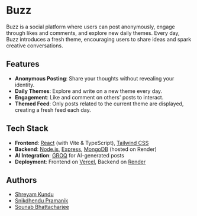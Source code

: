 # Buzz

Buzz is a social platform where users can post anonymously, engage through likes and comments, and explore new daily themes. Every day, Buzz introduces a fresh theme, encouraging users to share ideas and spark creative conversations.

## Features

- **Anonymous Posting**: Share your thoughts without revealing your identity.
- **Daily Themes**: Explore and write on a new theme every day.
- **Engagement**: Like and comment on others' posts to interact.
- **Themed Feed**: Only posts related to the current theme are displayed, creating a fresh feed each day.

## Tech Stack

- **Frontend**: [React](https://react.dev/) (with Vite & TypeScript), [Tailwind CSS](https://tailwindcss.com/)
- **Backend**: [Node.js](https://nodejs.org/), [Express](https://expressjs.com/), [MongoDB](https://www.mongodb.com/) (hosted on Render)
- **AI Integration**: [GROQ](https://groq.com/) for AI-generated posts
- **Deployment**: Frontend on [Vercel](https://vercel.com/), Backend on [Render](https://render.com/)

## Authors

- [Shreyam Kundu](https://github.com/shreyamkundu)
- [Snikdhendu Pramanik](https://github.com/Snikdhendu)
- [Sounab Bhattacharjee](https://github.com/Sounabbhtchrzi)
